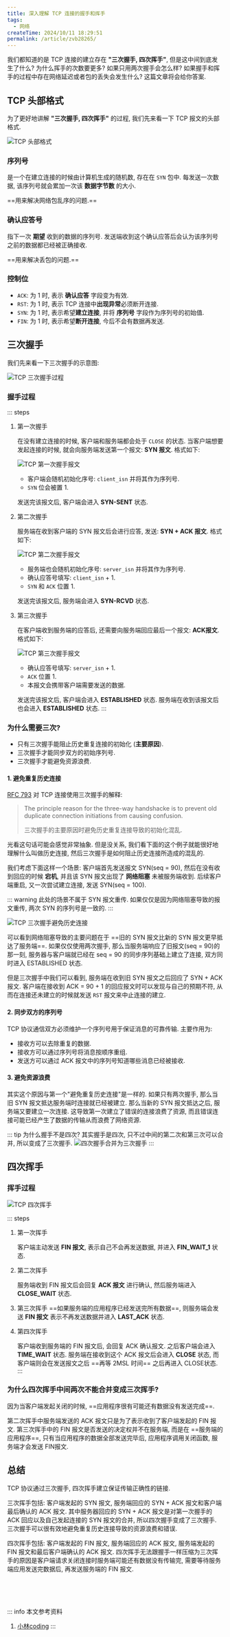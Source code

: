 ```yaml
---
title: 深入理解 TCP 连接的握手和挥手
tags:
  - 网络
createTime: 2024/10/11 18:29:51
permalink: /article/zvb28265/
---
```

我们都知道的是 TCP 连接的建立存在 **"三次握手, 四次挥手"**, 但是这中间到底发生了什么? 为什么挥手的次数要更多? 如果只用两次握手会怎么样? 如果握手和挥手的过程中存在网络延迟或者包的丢失会发生什么? 这篇文章将会给你答案.
<!-- more -->

## TCP 头部格式
为了更好地讲解 **"三次握手, 四次挥手"** 的过程, 我们先来看一下 TCP 报文的头部格式.

![TCP 头部格式](/illustration/tcp-head.png)

### 序列号
是一个在建立连接的时候由计算机生成的随机数, 存在在 `SYN` 包中. 每发送一次数据, 该序列号就会累加一次该 **数据字节数** 的大小.

==用来解决网络包乱序的问题.==

### 确认应答号
指下一次 **期望** 收到的数据的序列号. 发送端收到这个确认应答后会认为该序列号之前的数据都已经被正确接收.

==用来解决丢包的问题.==

### 控制位
- `ACK`: 为 1 时, 表示 **确认应答** 字段变为有效.
- `RST`: 为 1 时, 表示 TCP 连接中**出现异常**必须断开连接.
- `SYN`: 为 1 时, 表示希望**建立连接**, 并将 **序列号** 字段作为序列号的初始值.
- `FIN`: 为 1 时, 表示希望**断开连接**, 今后不会有数据再发送.

## 三次握手
我们先来看一下三次握手的示意图:

![TCP 三次握手过程](/illustration/tcp-handshake-process.png)

### 握手过程
::: steps
1. 第一次握手

    在没有建立连接的时候, 客户端和服务端都会处于 `CLOSE` 的状态. 当客户端想要发起连接的时候, 就会向服务端发送第一个报文: **SYN 报文**. 格式如下:

    ![TCP 第一次握手报文](/illustration/tcp-first-handshake.png)

    - 客户端会随机初始化序号: `client_isn` 并将其作为序列号.
    - `SYN` 位会被置 1.

    发送完该报文后, 客户端会进入 **SYN-SENT** 状态.

2. 第二次握手

    服务端在收到客户端的 SYN 报文后会进行应答, 发送: **SYN + ACK 报文**. 格式如下:

    ![TCP 第二次握手报文](/illustration/tcp-second-handshake.png)

    - 服务端也会随机初始化序号: `server_isn` 并将其作为序列号.
    - 确认应答号填写: `client_isn` + 1.
    - `SYN` 和 `ACK` 位置 1.

    发送完该报文后, 服务端会进入 **SYN-RCVD** 状态.

3. 第三次握手

    在客户端收到服务端的应答后, 还需要向服务端回应最后一个报文: **ACK报文**. 格式如下:

    ![TCP 第三次握手报文](/illustration/tcp-third-handshake.png)

    - 确认应答号填写: `server_isn` + 1.
    - `ACK` 位置 1.
    - 本报文会携带客户端需要发送的数据.

    发送完该报文后, 客户端会进入 **ESTABLISHED** 状态. 服务端在收到该报文后也会进入 **ESTABLISHED** 状态.
:::

### 为什么需要三次?
- 只有三次握手能阻止历史重复连接的初始化 (**主要原因**).
- 三次握手才能同步双方的初始序列号.
- 三次握手才能避免资源浪费.

#### 1. 避免重复历史连接
[RFC 793](https://www.rfc-editor.org/rfc/rfc793) 对 TCP 连接使用三次握手的解释:
> The principle reason for the three-way handshacke is to prevent old duplicate connection initiations from causing confusion.
>
> 三次握手的主要原因时避免历史重复连接导致的初始化混乱.

光看这句话可能会感觉非常抽象. 但是没关系, 我们看下面的这个例子就能很好地理解什么叫做历史连接, 然后三次握手是如何阻止历史连接所造成的混乱的.

我们考虑下面这样一个场景: 客户端首先发送报文 SYN(seq = 90), 然后在没有收到回应的时候 **宕机**, 并且该 SYN 报文出现了 **网络阻塞** 未被服务端收到. 后续客户端重启, 又一次尝试建立连接, 发送 SYN(seq = 100).

::: warning
此处的场景不属于 SYN 报文重传. 如果仅仅是因为网络阻塞导致的报文重传, 两次 SYN 的序列号是一致的.
:::

![TCP 三次握手避免历史连接](/illustration/tcp-avoid-old-duplicate-connection.png)

可以看到网络阻塞导致的主要问题在于 ==旧的 SYN 报文比新的 SYN 报文更早抵达了服务端==. 如果仅仅使用两次握手, 那么当服务端响应了旧报文(seq = 90)的那一刻, 服务器与客户端就已经在 seq = 90 的同步序列基础上建立了连接, 双方同时进入 ESTABLISHED 状态.

但是三次握手中我们可以看到, 服务端在收到旧 SYN 报文之后回应了 SYN + ACK 报文. 客户端在接收到 ACK = 90 + 1 的回应报文时可以发现与自己的预期不符, 从而在连接还未建立的时候就发送 `RST` 报文来中止连接的建立.

#### 2. 同步双方的序列号
TCP 协议通信双方必须维护一个序列号用于保证消息的可靠传输. 主要作用为:
- 接收方可以去除重复的数据.
- 接收方可以通过序列号将消息按顺序重组.
- 发送方可以通过 ACK 报文中的序列号知道哪些消息已经被接收.

#### 3. 避免资源浪费
其实这个原因与第一个"避免重复历史连接"是一样的. 如果只有两次握手, 那么当旧 SYN 报文抵达服务端时连接就已经被建立. 那么当新的 SYN 报文抵达之后, 服务端又要建立一次连接. 这导致第一次建立了错误的连接浪费了资源, 而且错误连接可能已经产生了数据的传输从而浪费了网络资源.

::: tip 为什么握手不是四次?
其实握手是四次, 只不过中间的第二次和第三次可以合并, 所以变成了三次握手.
![四次握手合并为三次握手](/illustration/tcp-handshake-merge.png)
:::

## 四次挥手
### 挥手过程
![TCP 四次挥手](/illustration/tcp-handwave-process.png)

::: steps
1. 第一次挥手

    客户端主动发送 **FIN 报文**, 表示自己不会再发送数据, 并进入 **FIN_WAIT_1** 状态.

2. 第二次挥手

    服务端收到 FIN 报文后会回复 **ACK 报文** 进行确认, 然后服务端进入 **CLOSE_WAIT** 状态.

3. 第三次挥手
    ==如果服务端的应用程序已经发送完所有数据==, 则服务端会发送 **FIN 报文** 表示不再发送数据并进入 **LAST_ACK** 状态.

4. 第四次挥手

    客户端收到服务端的 FIN 报文后, 会回复 ACK 确认报文. 之后客户端会进入 **TIME_WAIT** 状态. 服务端在接收到这个 ACK 报文后会进入 **CLOSE** 状态, 而客户端则会在发送报文之后 ==再等 2MSL 时间== 之后再进入 CLOSE状态.
:::

### 为什么四次挥手中间两次不能合并变成三次挥手?
因为当客户端发起关闭的时候, ==应用程序很有可能还有数据没有发送完成==.

第二次挥手中服务端发送的 ACK 报文只是为了表示收到了客户端发起的 FIN 报文. 第三次挥手中的 FIN 报文是否发送的决定权并不在服务端, 而是在 ==服务端的应用程序==, 只有当应用程序的数据全部发送完毕后, 应用程序调用关闭函数, 服务端才会发送 FIN报文.

## 总结
TCP 协议通过三次握手, 四次挥手建立保证传输正确性的链接.

三次挥手包括: 客户端发起的 SYN 报文, 服务端回应的 SYN + ACK 报文和客户端最后确认的 ACK 报文. 其中服务器回应的 SYN + ACK 报文是对第一次握手的 ACK 回应以及自己发起连接的 SYN 报文的合并, 所以四次握手变成了三次握手. 三次握手可以很有效地避免重复历史连接导致的资源浪费和错误.

四次挥手包括: 客户端发起的 FIN 报文, 服务端回应的 ACK 报文, 服务端发起的 FIN 报文和最后客户端确认的 ACK 报文. 四次挥手无法跟握手一样压缩为三次挥手的原因是客户端请求关闭连接时服务端可能还有数据没有传输完, 需要等待服务端应用发送完数据后, 再发送服务端的 FIN 报文.


<br /><br /><br />

::: info 本文参考资料
1. [小林coding](https://xiaolincoding.com/interview/network.html)
:::
